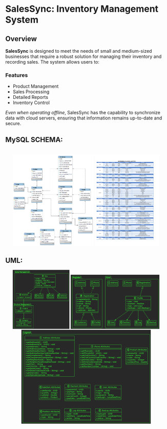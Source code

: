 # SalesSync: Inventory Management System

## Overview
**SalesSync** is designed to meet the needs of small and medium-sized businesses that require a robust solution for managing their inventory and recording sales. The system allows users to:

### Features
- Product Management
- Sales Processing
- Detailed Reports
- Inventory Control

*Even when operating offline*, SalesSync has the capability to synchronize data with cloud servers, ensuring that information remains up-to-date and secure.

## MySQL SCHEMA:
</br>
<div align="center">
  <img alt="DB-diagram" src="./documentations/salesSyncDB.png" width="50%">
  <img alt="DB-dictionary" src="./documentations/DICIONARIO_DE_DADOS.png" width="40%">
</div>

## UML:
<div align="center">
  <img alt="UML-Management" src="./documentations/salesSync_UML_Management.png" width="35%">
  <img alt="UML-Register" src="./documentations/salesSync_UML_UserRegister.png" width="55%">
  <img alt="UML-Legend" src="./documentations/salesSync_UML_Legend.png" width="80%">
</div>

